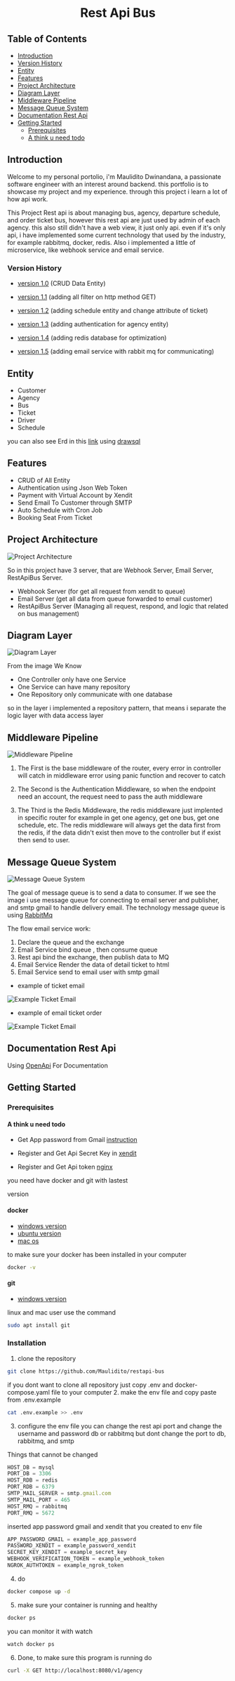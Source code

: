 <h1 align="center"> Rest Api Bus </h1> 

## Table of Contents

- [Introduction](#introduction)
- [Version History](#version-history)
- [Entity](#entity)
- [Features](#features)
- [Project Architecture](#project-architecture)
- [Diagram Layer](#diagram-layer)
- [Middleware Pipeline](#middleware-pipeline)
- [Message Queue System](#message-queue-system)
- [Documentation Rest Api](#documentation-rest-api)
- [Getting Started](#getting-started)
    - [Prerequisites](#prerequisites)
    - [A think u need todo](#a-think-u-need-todo)



<!-- END doctoc generated TOC please keep comment here to allow auto update -->

## Introduction

Welcome to my personal portolio, i'm Maulidito Dwinandana, a passionate software engineer with an interest around backend.  this portfolio is to showcase my project and my experience. through this project i learn a lot of how api work.

This Project Rest api is about managing bus, agency, departure schedule, and order ticket bus, however this rest api are just used by admin of each agency. this also still didn't have a web view, it just only api. even if it's only api, i have implemented some current technology that used by the industry, for example rabbitmq, docker, redis. Also i implemented a little of microservice, like webhook service and email service.


### Version History

- [version 1.0](https://github.com/Maulidito/restapi-bus/tree/e4a605c0f629203e73a3b60418968b3bf616bff8) (CRUD Data Entity)

- [version 1.1](https://github.com/Maulidito/restapi-bus/tree/dd752fa446c5d6df6d9a797cd3eeacffc7647acc) (adding all filter on http method GET)

- [version 1.2](https://github.com/Maulidito/restapi-bus/tree/aab5e04d8f2148dfd83e14cfa56b73ddf88f2dd3) (adding schedule entity and change attribute of ticket)

- [version 1.3](https://github.com/Maulidito/restapi-bus/tree/563cc904ae091aafb2ee33744e2d10ed1082fa1e) (adding authentication for agency entity)

- [version 1.4](https://github.com/Maulidito/restapi-bus/tree/20b78ef591e6c747bbd57627d85795fb0b9251d0) (adding redis database for optimization)

- [version 1.5](https://github.com/Maulidito/restapi-bus/tree/e00c8893ce99810a2ca5113367389a168c5c204e) (adding email service with rabbit mq for communicating)



## Entity

- Customer
- Agency
- Bus
- Ticket
- Driver
- Schedule

you can also see Erd in this [link](https://drawsql.app/teams/maulidito-dwinandana/diagrams/rest-api-bus) using [drawsql](https://drawsql.app/)

## Features

- CRUD of All Entity
- Authentication using Json Web Token
- Payment with Virtual Account by Xendit
- Send Email To Customer through SMTP
- Auto Schedule with Cron Job
- Booking Seat From Ticket


## Project Architecture

![Project Architecture](./image/architecture.drawio_withBG_view.png)

So in this project have 3 server, that are Webhook Server, Email Server, RestApiBus Server.

- Webhook Server (for get all request from xendit to queue)
- Email Server (get all data from queue forwarded to email customer)
- RestApiBus Server (Managing all request, respond, and logic that related on bus management)

## Diagram Layer

![Diagram Layer](./image/rest%20api%20bus%20diagram-diagram%20rest%20api.drawio.png)

From the image We Know

- One Controller only have one Service
- One Service can have many repository
- One Repository only communicate with one database

so in the layer i implemented a repository pattern, that means i separate the logic layer with data access layer

## Middleware Pipeline

![Middleware Pipeline](./image/middleware_pipeline.png)

1. The First is the base middleware of the router, every error in controller will catch in middleware error using panic function and recover to catch

2. The Second is the Authentication Middleware, so when the endpoint need an account, the request need to pass the auth middleware

3. The Third is the Redis Middleware, the redis middleware just implented in specific router for example in get one agency, get one bus, get one schedule, etc. The redis middleware will always get the data first from the redis, if the data didn't exist then move to the controller but if exist then send to user.


## Message Queue System 

![Message Queue System](./image/deep_dive_message_queue.png)


The goal of message queue is to send a data to consumer. If we see the image i use message queue for connecting to email server and publisher, and smtp gmail to handle delivery email. The technology message queue is using [RabbitMq](https://rabbitmq.com/)

The flow email service work:

1. Declare the queue and the exchange
2. Email Service bind queue , then consume queue
3. Rest api bind the exchange, then publish data to MQ
4. Email Service Render the data of detail ticket to html
5. Email Service send to email user with smtp gmail

- example of ticket email

![Example Ticket Email](./image/email_ticket.png)

- example of email ticket order

![Example Ticket Email](./image/email_payment_order.png)

## Documentation Rest Api

Using [OpenApi](https://app.swaggerhub.com/apis/Maulidito/api-bus_travel) For Documentation

## Getting Started 

### Prerequisites

#### A think u need todo
 - Get App password from Gmail [instruction](https://support.google.com/mail/answer/185833?hl=en) 

- Register and Get Api Secret Key in [xendit](https://www.xendit.co/en-id/)

- Register and Get Api token [nginx](https://ngrok.com/)


you need have docker and git with lastest 

version 
#### docker
- [windows version](https://docs.docker.com/desktop/install/windows-install/)
- [ubuntu version](https://docs.docker.com/engine/install/ubuntu/)
- [mac os](https://docs.docker.com/desktop/install/mac-install/)

to make sure your docker has been installed in your computer 
```sh
docker -v
```

#### git
- [windows version](https://git-scm.com/downloads)

linux and mac user use the command 
```sh
sudo apt install git
```

### Installation


1. clone the repository
``` sh
git clone https://github.com/Maulidito/restapi-bus
```
if you dont want to clone all repository just copy .env and docker-compose.yaml file to your computer
2. make the env file and copy paste from .env.example
``` sh
cat .env.example >> .env
```

3. configure the env file
you can change the rest api port and change the username and password db or rabbitmq but dont change the port to db, rabbitmq, and smtp

Things that cannot be changed
``` js
HOST_DB = mysql
PORT_DB = 3306 
HOST_RDB = redis 
PORT_RDB = 6379
SMTP_MAIL_SERVER = smtp.gmail.com
SMTP_MAIL_PORT = 465
HOST_RMQ = rabbitmq
PORT_RMQ = 5672
```
inserted app password gmail and xendit that you created to env file 
``` js
APP_PASSWORD_GMAIL = example_app_password
PASSWORD_XENDIT = example_password_xendit
SECRET_KEY_XENDIT = example_secret_key
WEBHOOK_VERIFICATION_TOKEN = example_webhook_token
NGROK_AUTHTOKEN = example_ngrok_token
```

4. do 
``` sh
docker compose up -d
```

5. make sure your container is running and healthy
``` sh 
docker ps
```
you can monitor it with watch
``` sh 
watch docker ps
```

6. Done, to make sure this program is running do
``` sh 
curl -X GET http://localhost:8080/v1/agency
```

